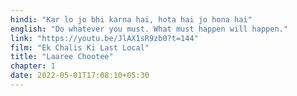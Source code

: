 ```yaml
---
hindi: "Kar lo jo bhi karna hai, hota hai jo hona hai"
english: "Do whatever you must. What must happen will happen."
link: "https://youtu.be/JlAX1sR9zb0?t=144"
film: "Ek Chalis Ki Last Local"
title: "Laaree Chootee"
chapter: 1
date: 2022-05-01T17:08:10+05:30
---
```



